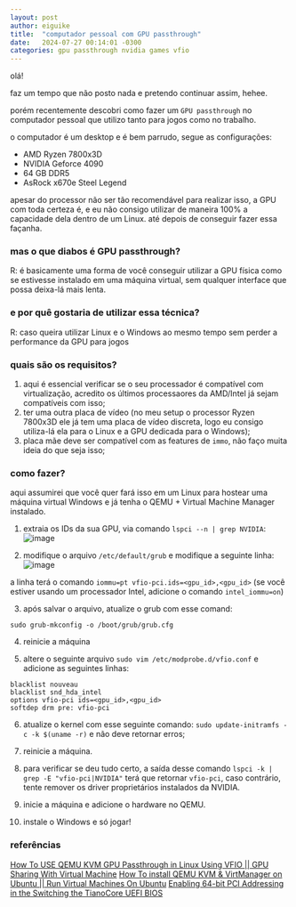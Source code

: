 ```yaml
---
layout: post
author: eiguike
title:  "computador pessoal com GPU passthrough"
date:   2024-07-27 00:14:01 -0300
categories: gpu passthrough nvidia games vfio
---
```


olá!

faz um tempo que não posto nada e pretendo continuar assim, hehee.

porém recentemente descobri como fazer um `GPU passthrough` no computador pessoal que utilizo tanto para jogos como no trabalho.

o computador é um desktop e é bem parrudo, segue as configurações:
- AMD Ryzen 7800x3D
- NVIDIA Geforce 4090
- 64 GB DDR5
- AsRock x670e Steel Legend

apesar do processor não ser tão recomendável para realizar isso, a GPU com toda certeza é, e eu não consigo utilizar de maneira 100% a capacidade dela dentro de um Linux. até depois de conseguir fazer essa façanha.

### mas o que diabos é GPU passthrough?
R: é basicamente uma forma de você conseguir utilizar a GPU física como se estivesse instalado em uma máquina virtual, sem qualquer interface que possa deixa-lá mais lenta.

### e por quê gostaria de utilizar essa técnica?
R: caso queira utilizar Linux e o Windows ao mesmo tempo sem perder a performance da GPU para jogos

### quais são os requisitos?
1. aqui é essencial verificar se o seu processador é compatível com virtualização, acredito os últimos processaores da AMD/Intel já sejam compatíveis com isso;
2. ter uma outra placa de vídeo (no meu setup o processor Ryzen 7800x3D ele já tem uma placa de vídeo discreta, logo eu consigo utiliza-lá ela para o Linux e a GPU dedicada para o Windows);
3. placa mãe deve ser compatível com as features de `immo`, não faço muita ideia do que seja isso;

### como fazer?
aqui assumirei que você quer fará isso em um Linux para hostear uma máquina virtual Windows e já tenha o QEMU + Virtual Machine Manager instalado.

1. extraia os IDs da sua GPU, via comando `lspci --n | grep NVIDIA`:
![image](https://github.com/user-attachments/assets/3c7ee86e-5650-4586-99c5-bc5ca860c2a0)

2. modifique o arquivo `/etc/default/grub` e modifique a seguinte linha:
![image](https://github.com/user-attachments/assets/5a1f3fb8-9219-42ea-bbf9-81921c8d2c13)

a linha terá o comando `iommu=pt vfio-pci.ids=<gpu_id>,<gpu_id>` (se você estiver usando um processador Intel, adicione o comando `intel_iommu=on`)

3. após salvar o arquivo, atualize o grub com esse comand:
```
sudo grub-mkconfig -o /boot/grub/grub.cfg
```
4. reinicie a máquina
  
5. altere o seguinte arquivo `sudo vim /etc/modprobe.d/vfio.conf` e adicione as seguintes linhas:
```
blacklist nouveau
blacklist snd_hda_intel
options vfio-pci ids=<gpu_id>,<gpu_id>
softdep drm pre: vfio-pci
```
6. atualize o kernel com esse seguinte comando: `sudo update-initramfs -c -k $(uname -r)` e não deve retornar erros;
  
7. reinicie a máquina.
   
8. para verificar se deu tudo certo, a saída desse comando `lspci -k | grep -E "vfio-pci|NVIDIA"` terá que retornar `vfio-pci`, caso contrário, tente remover os driver proprietários instalados da NVIDIA.

9. inicie a máquina e adicione o hardware no QEMU.

10. instale o Windows e só jogar! 

### referências
[How To USE QEMU KVM GPU Passthrough in Linux Using VFIO || GPU Sharing With Virtual Machine](https://www.youtube.com/watch?v=g--fe8_kEcw)
[How To install QEMU KVM & VirtManager on Ubuntu || Run Virtual Machines On Ubuntu](https://www.youtube.com/watch?v=4m6eHhPypWI&t=161s)
[Enabling 64-bit PCI Addressing in the Switching the TianoCore UEFI BIOS](https://wiki.gentoo.org/wiki/GPU_passthrough_with_libvirt_qemu_kvm#Enabling_64-bit_PCI_Addressing_in_the_Switching_the_TianoCore_UEFI_BIOS)
